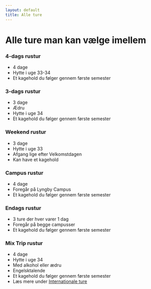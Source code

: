 ```yaml
---
layout: default
title: Alle ture
---
```


<h1>Alle ture man kan vælge imellem</h1>

<div class="box">
    <h3 class="SGh3">4-dags rustur</h3>
    <ul class="df">
    <li>4 dage</li>
    <li>Hytte i uge 33-34</li>
    <li>Et kagehold du følger gennem første semester</li>
    </ul>
</div>

<div class="box">
    <h3 class="SGh3">3-dags rustur</h3>
    <ul class="df">
    <li>3 dage</li>
    <li>Ædru</li>
    <li>Hytte i uge 34</li>
    <li>Et kagehold du følger gennem første semester</li>
    </ul>
</div>

<div class="box">
    <h3 class="SGh3">Weekend rustur</h3>
    <ul class="df">
    <li>3 dage</li>
    <li>Hytte i uge 33</li>
    <li>Afgang lige efter Velkomstdagen</li>
    <li>Kan have et kagehold</li>
    </ul>
</div>

<div class="box">
    <h3 class="SGh3">Campus rustur</h3>
    <ul class="df">
    <li>4 dage</li>
    <li>Foregår på Lyngby Campus</li>
    <li>Et kagehold du følger gennem første semester</li>
    </ul>
</div>


<div class="box">
    <h3 class="SGh3">Endags rustur</h3>
    <ul class="df">
    <li>3 ture der hver varer 1 dag</li>
    <li>Foregår på begge campusser</li>
    <li>Et kagehold du følger gennem første semester</li>
    </ul>
</div>

<div class="box">
    <h3 class="SGh3">Mix Trip rustur</h3>
    <ul class="df">
    <li>4 dage</li>
    <li>Hytte i uge 34</li>
    <li>Med alkohol eller ædru</li>
    <li>Engelsktalende</li>
    <li>Et kagehold du følger gennem første semester</li>
    <li>Læs mere under <a href="./internationale-ture.html"> <u> Internationale ture </u> </a> </li>
    </ul>
</div>

<!---
<div class="box">
    <h3 class="SGh3">4 dags rustur</h3>
    <ul class="df">
    <li>21 ture i alt</li>
    <li>4 dage</li>
    <li>Hytte i slut-august</li>
    <li>Dansktalende</li>
    <li>Et kagehold du følger gennem første semester</li>
    </ul>
</div>
    
<div class="box">
    <h3 class="SGh3">Mix Trip rustur</h3>
    <ul class="df">
    <li>4 ture i alt</li>
        <ul class="notdf">
            <li>3 med alkohol</li>
            <li>1 uden</li>
        </ul>
    <li>4 dage</li>
    <li>Hytte i slut-august</li>
    <li>Engelsktalende</li>
    <li>Et kagehold du følger gennem første semester</li>
    </ul>
</div>

<div class="box">
    <h3 class="SGh3">Weekend rustrip</h3>
    <ul class="df">
    <li>3 ture i alt</li>
        <ul class="notdf">
            <li>2 med alkohol</li>
            <li>1 uden</li>
        </ul>
    <li>3 dage</li>
    <li>Hytte i slut-august</li>
    <li>Dansktalende</li>
    <li>Kan have et kagehold</li>
    </ul>
</div>

<div class="box">
    <h3 class="SGh3">Campus rustur</h3>
    <ul class="df">
    <li>2 ture i alt</li>
    <li>4 dage</li>
    <li>Foregår på Lyngby Campus</li>
    <li>Dansktalende</li>
    <li>Et kagehold du følger gennem første semester</li>
    </ul>
</div>

<div class="box">
    <h3 class="SGh3">Endags rustur</h3>
    <ul class="df">
    <li>2 ture i alt</li>
    <li>1 dag</li>
    <li>Foregår på begge campi</li>
    <li>Engelsktalende</li>
    <li>Et kagehold du følger gennem første semester</li>
    </ul>
</div>

--->
